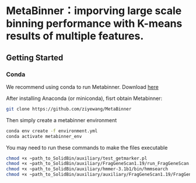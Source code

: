 # MetaBinner：imporving large scale binning performance with K-means results of multiple features.

## <a name="started"></a>Getting Started

### <a name="docker"></a>Conda

We recommend using conda to run Metabinner. Download [here](https://www.continuum.io/downloads)

After installing Anaconda (or miniconda), fisrt obtain Metabinner:

```sh
git clone https://github.com/ziyewang/MetaBinner
```
Then simply create a metabinner environment 

```sh
conda env create -f environment.yml
conda activate metabinner_env
```

You may need to run these commands to make the files executable
```sh
chmod +x ~path_to_SolidBin/auxiliary/test_getmarker.pl
chmod +x ~path_to_SolidBin/auxiliary/FragGeneScan1.19/run_FragGeneScan.pl
chmod +x ~path_to_SolidBin/auxiliary/hmmer-3.1b1/bin/hmmsearch
chmod +x ~path_to_SolidBin/auxiliary/auxiliary/FragGeneScan1.19/FragGeneScan
```

